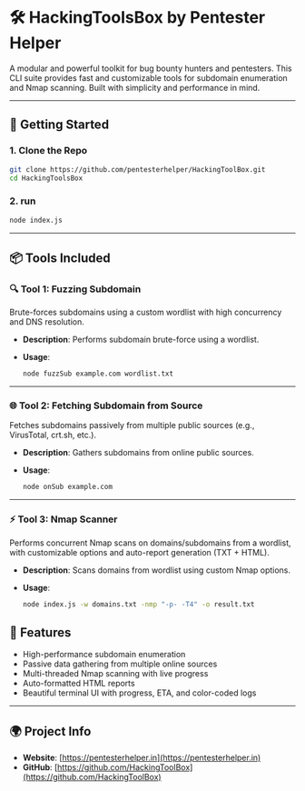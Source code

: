 # 🛠️ HackingToolsBox by Pentester Helper

A modular and powerful toolkit for bug bounty hunters and pentesters. This CLI suite provides fast and customizable tools for subdomain enumeration and Nmap scanning. Built with simplicity and performance in mind.

---

## 🚀 Getting Started

### 1. Clone the Repo

```bash
git clone https://github.com/pentesterhelper/HackingToolBox.git
cd HackingToolsBox
```

### 2. run

```bash
node index.js
```
---


## 📦 Tools Included

### 🔍 Tool 1: Fuzzing Subdomain

Brute-forces subdomains using a custom wordlist with high concurrency and DNS resolution.

* **Description**: Performs subdomain brute-force using a wordlist.
* **Usage**:

  ```bash
  node fuzzSub example.com wordlist.txt
  ```

---

### 🌐 Tool 2: Fetching Subdomain from Source

Fetches subdomains passively from multiple public sources (e.g., VirusTotal, crt.sh, etc.).

* **Description**: Gathers subdomains from online public sources.
* **Usage**:

  ```bash
  node onSub example.com
  ```

---

### ⚡ Tool 3: Nmap Scanner

Performs concurrent Nmap scans on domains/subdomains from a wordlist, with customizable options and auto-report generation (TXT + HTML).

* **Description**: Scans domains from wordlist using custom Nmap options.
* **Usage**:

  ```bash
  node index.js -w domains.txt -nmp "-p- -T4" -o result.txt
  ```



## 🧠 Features

* High-performance subdomain enumeration
* Passive data gathering from multiple online sources
* Multi-threaded Nmap scanning with live progress
* Auto-formatted HTML reports
* Beautiful terminal UI with progress, ETA, and color-coded logs

---

## 🌍 Project Info

* **Website**: [https://pentesterhelper.in](https://pentesterhelper.in)
* **GitHub**: [https://github.com/HackingToolBox](https://github.com/HackingToolBox)
